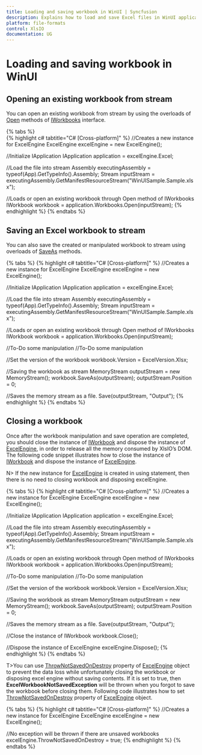 ```yaml
---
title: Loading and saving workbook in WinUI | Syncfusion
description: Explains how to load and save Excel files in WinUI applications using Syncfusion Excel Library.
platform: file-formats
control: XlsIO
documentation: UG
---
```

# Loading and saving workbook in WinUI

## Opening an existing workbook from stream

You can open an existing workbook from stream by using the overloads of [Open](https://help.syncfusion.com/cr/file-formats/Syncfusion.XlsIO.IWorkbooks.html#Syncfusion_XlsIO_IWorkbooks_Open_System_IO_Stream_) methods of [IWorkbooks](https://help.syncfusion.com/cr/file-formats/Syncfusion.XlsIO.IWorkbooks.html) interface.

{% tabs %}  
{% highlight c# tabtitle="C# [Cross-platform]" %}
//Creates a new instance for ExcelEngine
ExcelEngine excelEngine = new ExcelEngine();

//Initialize IApplication
IApplication application = excelEngine.Excel;

//Load the file into stream
Assembly executingAssembly = typeof(App).GetTypeInfo().Assembly;
Stream inputStream = executingAssembly.GetManifestResourceStream("WinUISample.Sample.xlsx");

//Loads or open an existing workbook through Open method of IWorkbooks
IWorkbook workbook = application.Workbooks.Open(inputStream);
{% endhighlight %}
{% endtabs %}  

## Saving an Excel workbook to stream

You can also save the created or manipulated workbook to stream using overloads of [SaveAs](https://help.syncfusion.com/cr/file-formats/Syncfusion.XlsIO.IWorkbook.html#Syncfusion_XlsIO_IWorkbook_SaveAs_System_IO_Stream_) methods.

{% tabs %}
{% highlight c# tabtitle="C# [Cross-platform]" %}
//Creates a new instance for ExcelEngine
ExcelEngine excelEngine = new ExcelEngine();

//Initialize IApplication
IApplication application = excelEngine.Excel;

//Load the file into stream
Assembly executingAssembly = typeof(App).GetTypeInfo().Assembly;
Stream inputStream = executingAssembly.GetManifestResourceStream("WinUISample.Sample.xlsx");

//Loads or open an existing workbook through Open method of IWorkbooks
IWorkbook workbook = application.Workbooks.Open(inputStream);

//To-Do some manipulation
//To-Do some manipulation

//Set the version of the workbook
workbook.Version = ExcelVersion.Xlsx;

//Saving the workbook as stream
MemoryStream outputStream = new MemoryStream();
workbook.SaveAs(outputStream);
outputStream.Position = 0;

//Saves the memory stream as a file.
Save(outputStream, "Output");
{% endhighlight %}
{% endtabs %} 

## Closing a workbook

Once after the workbook manipulation and save operation are completed, you should close the instance of [IWorkbook](https://help.syncfusion.com/cr/file-formats/Syncfusion.XlsIO.IWorkbook.html) and dispose the instance of [ExcelEngine](https://help.syncfusion.com/cr/file-formats/Syncfusion.XlsIO.ExcelEngine.html), in order to release all the memory consumed by XlsIO’s DOM. The following code snippet illustrates how to close the instance of [IWorkbook](https://help.syncfusion.com/cr/file-formats/Syncfusion.XlsIO.IWorkbook.html) and dispose the instance of [ExcelEngine](https://help.syncfusion.com/cr/file-formats/Syncfusion.XlsIO.ExcelEngine.html).

N> If the new instance for [ExcelEngine](https://help.syncfusion.com/cr/file-formats/Syncfusion.XlsIO.ExcelEngine.html) is created in using statement, then there is no need to closing workbook and disposing excelEngine.

{% tabs %}
{% highlight c# tabtitle="C# [Cross-platform]" %}
//Creates a new instance for ExcelEngine
ExcelEngine excelEngine = new ExcelEngine();

//Initialize IApplication
IApplication application = excelEngine.Excel;

//Load the file into stream
Assembly executingAssembly = typeof(App).GetTypeInfo().Assembly;
Stream inputStream = executingAssembly.GetManifestResourceStream("WinUISample.Sample.xlsx");

//Loads or open an existing workbook through Open method of IWorkbooks
IWorkbook workbook = application.Workbooks.Open(inputStream);

//To-Do some manipulation
//To-Do some manipulation

//Set the version of the workbook
workbook.Version = ExcelVersion.Xlsx;

//Saving the workbook as stream
MemoryStream outputStream = new MemoryStream();
workbook.SaveAs(outputStream);
outputStream.Position = 0;

//Saves the memory stream as a file.
Save(outputStream, "Output");

//Close the instance of IWorkbook
workbook.Close();

//Dispose the instance of ExcelEngine
excelEngine.Dispose();
{% endhighlight %}
{% endtabs %}

T>You can use [ThrowNotSavedOnDestroy](https://help.syncfusion.com/cr/file-formats/Syncfusion.XlsIO.ExcelEngine.html#Syncfusion_XlsIO_ExcelEngine_ThrowNotSavedOnDestroy) property of [ExcelEngine](https://help.syncfusion.com/cr/file-formats/Syncfusion.XlsIO.ExcelEngine.html) object to prevent the data loss while unfortunately closing the workbook or disposing excel engine without saving contents. If it is set to true, then **ExcelWorkbookNotSavedException** will be thrown when you forgot to save the workbook before closing them. Following code illustrates how to set [ThrowNotSavedOnDestroy](https://help.syncfusion.com/cr/file-formats/Syncfusion.XlsIO.ExcelEngine.html#Syncfusion_XlsIO_ExcelEngine_ThrowNotSavedOnDestroy) property of [ExcelEngine](https://help.syncfusion.com/cr/file-formats/Syncfusion.XlsIO.ExcelEngine.html) object.

{% tabs %}
{% highlight c# tabtitle="C# [Cross-platform]" %}
//Creates a new instance for ExcelEngine
ExcelEngine excelEngine = new ExcelEngine();

//No exception will be thrown if there are unsaved workbooks
excelEngine.ThrowNotSavedOnDestroy = true;
{% endhighlight %}
{% endtabs %}
